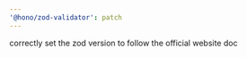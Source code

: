 ```yaml
---
'@hono/zod-validator': patch
---
```


correctly set the zod version to follow the official website doc
